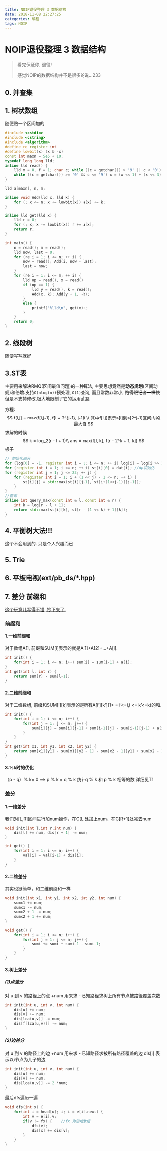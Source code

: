 ```yaml
---
title: NOIP退役整理 3 数据结构
date: 2018-11-08 22:27:25
categories: 编程
tags: NOIP
---
```


# NOIP退役整理 3 数据结构

> 看完保证你, 退役!
>
> 感觉NOIP的数据结构并不是很多的说...233

## 0. 并查集

## 1. 树状数组

随便贴一个区间加的

```cpp
#include <cstdio>
#include <cstring>
#include <algorithm>
#define re register int
#define lowbit(x) (x & -x)
const int maxn = 5e5 + 10;
typedef long long lld;
inline lld read() {
    lld x = 0, f = 1; char c; while ((c = getchar()) > '9' || c < '0') if (c == '-') f = 0; x = c - 48;
    while ((c = getchar()) >= '0' && c <= '9') x = (x << 1) + (x << 3) + c - 48; return f ? x : ~x + 1;
}

lld a[maxn], n, m;

inline void Add(lld x, lld k) {
    for (; x <= n; x += lowbit(x)) a[x] += k;
}

inline lld get(lld x) {
    lld r = 0;
    for (; x; x -= lowbit(x)) r += a[x];
    return r;
}

int main() {
    n = read(); m = read();
    lld now, last = 0;
    for (re i = 1; i <= n; ++ i) {
        now = read(); Add(i, now - last);
        last = now;
    }
    for (re i = 1; i <= m; ++ i) {
        lld op = read(), x = read();
        if (op == 1) {
            lld y = read(), k = read();
            Add(x, k); Add(y + 1, -k);			
        }
        else {
            printf("%lld\n", get(x));
        }		
    }
    return 0;	
}
```



## 2. 线段树

随便写写就好

## 3.ST表

主要用来解决RMQ(区间最值问题)的一种算法, 主要思想竟然是**动态规划**(区间动规)和倍增.支持``O(nlog(n))``预处理, ``O(1)``查询, 而且常数非常小, ~~跑得跟记者一样快~~但是不支持修改,极大地限制了它的运用范围.

方程:
$$
f[i,j] = max(f[i,j-1], f[i + 2^{j-1}, j-1]) \\
其中f[i,j]表示a[i]到a[2^j-1]区间内的最大值
$$
求解的时候
$$
k = log_2(r - l + 1)\\
ans = max(f[l, k], f[r - 2^k + 1, k])
$$
板子

```cpp
// 初始化部分
for (log[0] = -1, register int i = 1; i <= n; ++ i) log[i] = log[i >> 1] + 1; //递推log,在询问较多时可以卡卡常
for (register int i = 1; i <= n; ++ i) st[i][0] = dat[i]; //dp初始化
for (register int j = 1; j <= 22; ++ j) {
	for (register int i = 1; i + (1 << j) - 1 <= n; ++ i) {
		st[i][j] = std::max(st[i][j-1], st[i+(1<<j-1)][j-1]);
	}
}
//查询
inline int query_max(const int & l, const int & r) {
	int k = log[r - l + 1];
	return std::max(st[i][k], st[r - (1 << k) + 1][k]);
}
```



## 4. 平衡树大法!!!

这个不会用到的. 只是个人兴趣而已

## 5. Trie

## 6. 平板电视(ext/pb_ds/*.hpp)

## 7. 差分 前缀和

[这个玩意儿写得不错, 抄下来了.](https://blog.csdn.net/Taunt_/article/details/78478526)

### 前缀和
#### 1.一维前缀和
对于数组A[], 前缀和SUM[i]表示的就是A[1]+A[2]+…+A[i].

```cpp
int init() {
    for(int i = 1; i <= n; i++) sum[i] = sum[i-1] + a[i];
}
int get(int l, int r) {
    return sum[r] - sum[l-1];
}
```



#### 2.二维前缀和
对于二维数组, 前缀和SUM\[i\]\[k\]表示的是所有A\[i’\]\[k’\](1< = i’<=i,i <= k’<=k)的和.

```cpp
int init() {
    for(int i = 1; i <= n; i++) {
        for(int j = 1; j <= m; j++) {
            sum[i][j] = sum[i][j-1] + sum[i-1][j] - sum[i-1][j-1] + a[i][j];
        }
    }
}
int get(int x1, int y1, int x2, int y2) {
    return sum[x1][y1] - sum[x1][y2 - 1] - sum[x2 - 1][y1] + sum[x2 - 1][y2 - 1];
}
```

#### 3.%k时的优化
（p - q）% k= 0 ==> p % k = q % k 
统计q % k 和 p % k 相等的数 
详细见T1

### 差分
#### 1.一维差分
我们对[L,R]区间进行加num操作，在C[L]处加上num，在C[R+1]处减去num 

```cpp
void init(int l,int r,int num) {
    dis[l] += num, dis[r + 1] -= num;
}

int get() {
    for(int i = 1; i <= n; i++) {
        val[i] = val[i-1] + dis[i];
    }
}
```


#### 2.二维差分
其实也挺简单，和二维前缀和一样

```cpp
void init(int x1, int y1, int x2, int y2, int num) {
    sumx1 += num;
    sumx1 -= num;
    sumx2 + 1 -= num;
    sumx2 + 1 += num;
}

void get() {
    for(int i = 1; i <= n; i++) {
        for(int j = 1; j <= n; j++) {
            sumi += sumi + sumi-1 - sumi-1;
        }
    }
}
```

#### 3.树上差分
##### (1)点差分
对 u 到 v 的路径上的点 +num 
用来求 - 已知路径求树上所有节点被路径覆盖次数

```cpp
int init(int u, int v, int num) {
    dis[u] += num;
    dis[v] += num;
    dis[lca(u,v)] -= num;
    dis[f[lca(u,v)]] -= num;
}
```

##### (2)边差分
对 u 到 v 的路径上的边 +num 
用来求 - 已知路径求被所有路径覆盖的边 
dis[i] 表示以i节点为儿子的边

```cpp
int init(int u, int v, int num) {
    dis[u] += num;
    dis[v] += num;
    dis[lca(u,v)] -= 2 *num;
}
```



最后dfs遍历一遍

```cpp
void dfs(int x) {
    for(int i = head[u]; i; i = e[i].next) {
        int v = e[i].v;
        if(v != fx) {    //fx 为倍增数组 
            dfs(v);
            dis[x] += dis[v];
        }
    }
}    
```



